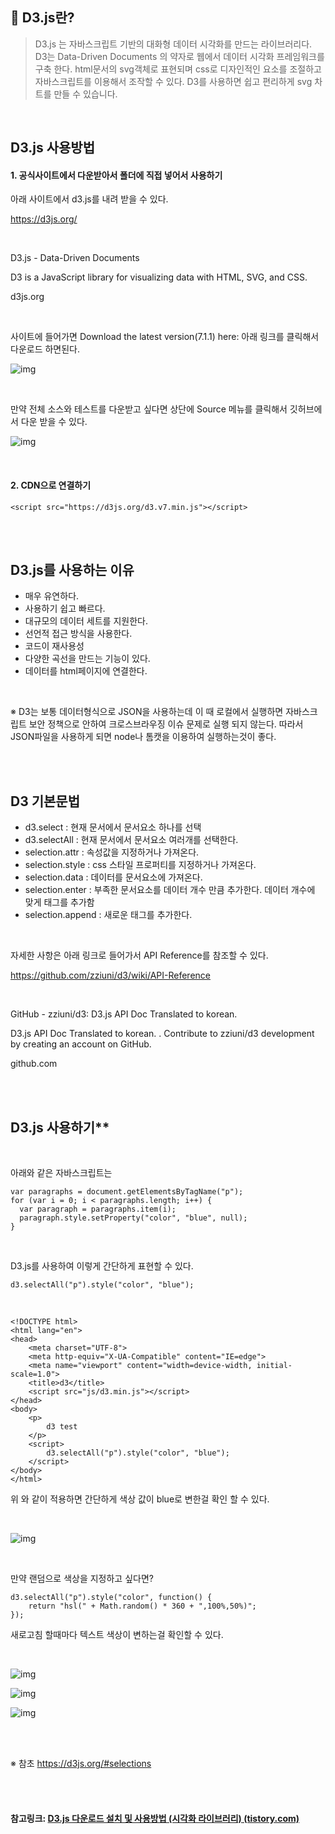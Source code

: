 ## 🔷 **D3.js란?**

> D3.js 는 자바스크립트 기반의 대화형 데이터 시각화를 만드는 라이브러리다.
> D3는 Data-Driven Documents 의 약자로 웹에서 데이터 시각화 프레임워크를 구축 한다.
> html문서의 svg객체로 표현되며 css로 디자인적인 요소를 조절하고 자바스크립트를 이용해서 조작할 수 있다.
> D3를 사용하면 쉽고 편리하게 svg 차트를 만들 수 있습니다.

 <br>

## **D3.js 사용방법**

#### 1. 공식사이트에서 다운받아서 폴더에 직접 넣어서 사용하기

아래 사이트에서 d3.js를 내려 받을 수 있다.

https://d3js.org/

 <br>

D3.js - Data-Driven Documents

D3 is a JavaScript library for visualizing data with HTML, SVG, and CSS.

d3js.org

 <br>

사이트에 들어가면 Download the latest version(7.1.1) here: 아래 링크를 클릭해서 다운로드 하면된다.



![img](https://blog.kakaocdn.net/dn/deaoy7/btrm3Mecpm9/xowawBMnaWtq6aUFPwgkAk/img.png)



 <br>

만약 전체 소스와 테스트를 다운받고 싶다면 상단에 Source 메뉴를 클릭해서 깃허브에서 다운 받을 수 있다.



![img](https://blog.kakaocdn.net/dn/blLjO8/btrm5zZ0XwE/KF3kfKwrjG2qk3tzd8VC80/img.png)



 <br>

#### 2. CDN으로 연결하기

```
<script src="https://d3js.org/d3.v7.min.js"></script>
```

 <br>

<br>

## **D3.js를 사용하는 이유**

- 매우 유연하다.
- 사용하기 쉽고 빠르다.
- 대규모의 데이터 세트를 지원한다.
- 선언적 접근 방식을 사용한다.
- 코드이 재사용성
- 다양한 곡선을 만드는 기능이 있다.
- 데이터를 html페이지에 연결한다.

 <br>

※ D3는 보통 데이터형식으로 JSON을 사용하는데 이 때 로컬에서 실행하면 자바스크립트 보안 정책으로 안하여 크로스브라우징 이슈 문제로 실행 되지 않는다. 따라서 JSON파일을 사용하게 되면 node나 톰캣을 이용하여 실행하는것이 좋다.

 <br>

<br>

## **D3 기본문법**

- d3.select : 현재 문서에서 문서요소 하나를 선택
- d3.selectAll : 현재 문서에서 문서요소 여러개를 선택한다.
- selection.attr : 속성값을 지정하거나 가져온다.
- selection.style : css 스타일 프로퍼티를 지정하거나 가져온다.
- selection.data : 데이터를 문서요소에 가져온다.
- selection.enter : 부족한 문서요소를 데이터 개수 만큼 추가한다. 데이터 개수에 맞게 태그를 추가함
- selection.append : 새로운 태그를 추가한다.

 <br>

자세한 사항은 아래 링크로 들어가서 API Reference를 참조할 수 있다.

https://github.com/zziuni/d3/wiki/API-Reference

 <br>

GitHub - zziuni/d3: D3.js API Doc Translated to korean.

D3.js API Doc Translated to korean. . Contribute to zziuni/d3 development by creating an account on GitHub.

github.com

 <br>

<br>

## D3.js 사용하기**

 <br>

아래와 같은 자바스크립트는

```
var paragraphs = document.getElementsByTagName("p");
for (var i = 0; i < paragraphs.length; i++) {
  var paragraph = paragraphs.item(i);
  paragraph.style.setProperty("color", "blue", null);
}
```

 <br>

D3.js를 사용하여 이렇게 간단하게 표현할 수 있다.

```
d3.selectAll("p").style("color", "blue");
```

 <br>

```
<!DOCTYPE html>
<html lang="en">
<head>
    <meta charset="UTF-8">
    <meta http-equiv="X-UA-Compatible" content="IE=edge">
    <meta name="viewport" content="width=device-width, initial-scale=1.0">
    <title>d3</title>
    <script src="js/d3.min.js"></script>
</head>
<body>
    <p>
        d3 test
    </p>
    <script>
        d3.selectAll("p").style("color", "blue");
    </script>
</body>
</html>
```

위 와 같이 적용하면 간단하게 색상 값이 blue로 변한걸 확인 할 수 있다.

<br>

![img](https://blog.kakaocdn.net/dn/7gf0P/btrm5x8ZkQI/SgHlZmiu0PTL1f80v86Y40/img.png)



 <br>

만약 랜덤으로 색상을 지정하고 싶다면?

```
d3.selectAll("p").style("color", function() {
	return "hsl(" + Math.random() * 360 + ",100%,50%)";
});
```

새로고침 할때마다 텍스트 색상이 변하는걸 확인할 수 있다.

<br>

![img](https://blog.kakaocdn.net/dn/lJZ7E/btrmXvFyfJQ/Ywy5ubQuK5kFBxbkA8Ozu1/img.png)

![img](https://blog.kakaocdn.net/dn/b34A9m/btrm5ymwAqA/rvkOQTd8iQDYU0vetAZFG0/img.png)

![img](https://blog.kakaocdn.net/dn/bvXOMV/btrmYdErmn9/JmzlrcrXfTRjF6PK3uom71/img.png)

<br>

<br>

※ 참초 https://d3js.org/#selections

<br>

<br>

#### 참고링크: [D3.js 다운로드 설치 및 사용방법 (시각화 라이브러리) (tistory.com)](https://moo-you.tistory.com/414)

<br>